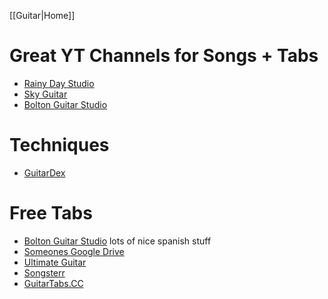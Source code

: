 [[Guitar|Home]]
# Great YT Channels for Songs + Tabs

- [Rainy Day Studio](https://www.youtube.com/@rainydaystudio77)
- [Sky Guitar](https://www.youtube.com/@SkyGuitar)
- [Bolton Guitar Studio](https://www.youtube.com/@boltonguitarstudio3115)

# Techniques

- [GuitarDex](https://guitardex.com/t)

# Free Tabs

- [Bolton Guitar Studio](https://www.boltonguitar.co.uk/tabs/) lots of nice spanish stuff
- [Someones Google Drive](https://drive.google.com/drive/folders/1KVQwX-pFuYJ8dxTFGZ0d3tOPDnX5v9m6)
- [Ultimate Guitar](https://www.ultimate-guitar.com/)
- [Songsterr](https://www.songsterr.com/)
- [GuitarTabs.CC](https://www.guitartabs.cc/)